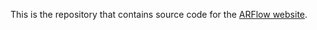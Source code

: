 
This is the repository that contains source code for the [ARFlow website](https://arflow2025.github.io).

